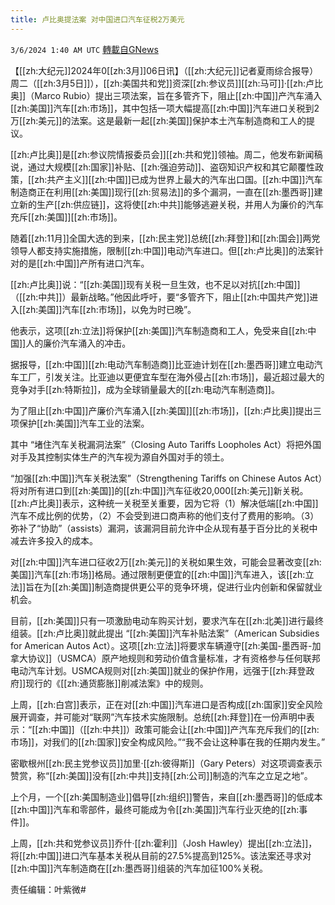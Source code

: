 ```yaml
---
title: 卢比奥提法案 对中国进口汽车征税2万美元
---
```

`3/6/2024 1:40 AM UTC` [轉載自GNews](https://gnews.org/articles/2368942)

【[[zh:大纪元]]2024年0[[zh:3月]]06日讯】（[[zh:大纪元]]记者夏雨综合报导）周二（[[zh:3月5日]]），[[zh:美国共和党]]资深[[zh:参议员]][[zh:马可]]‧[[zh:卢比奥]]（Marco Rubio）提出三项法案，旨在多管齐下，阻止[[zh:中国]]产汽车涌入[[zh:美国]]汽车[[zh:市场]]，其中包括一项大幅提高[[zh:中国]]汽车进口关税到2万[[zh:美元]]的法案。这是最新一起[[zh:美国]]保护本土汽车制造商和工人的提议。

[[zh:卢比奥]]是[[zh:参议院情报委员会]][[zh:共和党]]领袖。周二，他发布新闻稿说，通过大规模[[zh:国家]]补贴、[[zh:强迫劳动]]、盗窃知识产权和其它颠覆性政策，[[zh:共产主义]][[zh:中国]]已成为世界上最大的汽车出口国。[[zh:中国]]汽车制造商正在利用[[zh:美国]]现行[[zh:贸易法]]的多个漏洞，一直在[[zh:墨西哥]]建立新的生产[[zh:供应链]]，这将使[[zh:中共]]能够逃避关税，并用人为廉价的汽车充斥[[zh:美国]][[zh:市场]]。

随着[[zh:11月]]全国大选的到来，[[zh:民主党]]总统[[zh:拜登]]和[[zh:国会]]两党领导人都支持实施措施，限制[[zh:中国]]电动汽车进口。但[[zh:卢比奥]]的法案针对的是[[zh:中国]]产所有进口汽车。

[[zh:卢比奥]]说：“[[zh:美国]]现有关税一旦生效，也不足以对抗[[zh:中国]]（[[zh:中共]]）最新战略。”他因此呼吁，要“多管齐下，阻止[[zh:中国共产党]]进入[[zh:美国]]汽车[[zh:市场]]，以免为时已晚”。

他表示，这项[[zh:立法]]将保护[[zh:美国]]汽车制造商和工人，免受来自[[zh:中国]]人的廉价汽车涌入的冲击。

据报导，[[zh:中国]][[zh:电动汽车制造商]]比亚迪计划在[[zh:墨西哥]]建立电动汽车工厂，引发关注。比亚迪以更便宜车型在海外侵占[[zh:市场]]，最近超过最大的竞争对手[[zh:特斯拉]]，成为全球销量最大的[[zh:电动汽车制造商]]。

为了阻止[[zh:中国]]产廉价汽车涌入[[zh:美国]][[zh:市场]]，[[zh:卢比奥]]提出三项保护[[zh:美国]]汽车工业的法案。

其中 “堵住汽车关税漏洞法案”（Closing Auto Tariffs Loopholes Act）将把外国对手及其控制实体生产的汽车视为源自外国对手的领土。

“加强[[zh:中国]]汽车关税法案”（Strengthening Tariffs on Chinese Autos Act）将对所有进口到[[zh:美国]]的[[zh:中国]]汽车征收20,000[[zh:美元]]新关税。[[zh:卢比奥]]表示，这种统一关税至关重要，因为它将（1）解决低端[[zh:中国]]汽车不成比例的优势，（2）不会受到进口商声称的他们支付了费用的影响。（3）弥补了“协助”（assists）漏洞，该漏洞目前允许中企从现有基于百分比的关税中减去许多投入的成本。

对[[zh:中国]]汽车进口征收2万[[zh:美元]]的关税如果生效，可能会显&#33879;改变[[zh:美国]]汽车[[zh:市场]]格局。通过限制更便宜的[[zh:中国]]汽车进入，该[[zh:立法]]旨在为[[zh:美国]]制造商提供更公平的竞争环境，促进行业内创新和保留就业机会。

目前，[[zh:美国]]只有一项激励电动车购买计划，要求汽车在[[zh:北美]]进行最终组装。[[zh:卢比奥]]就此提出 “[[zh:美国]]汽车补贴法案”（American Subsidies for American Autos Act）。这项[[zh:立法]]将要求车辆遵守[[zh:美国-墨西哥-加拿大协议]]（USMCA）原产地规则和劳动价值含量标准，才有资格参与任何联邦电动汽车计划。USMCA规则对[[zh:美国]]就业的保护作用，远强于[[zh:拜登政府]]现行的《[[zh:通货膨胀]]削减法案》中的规则。

上周，[[zh:白宫]]表示，正在对[[zh:中国]]汽车进口是否构成[[zh:国家]]安全风险展开调查，并可能对“联网”汽车技术实施限制。总统[[zh:拜登]]在一份声明中表示：“[[zh:中国]]（[[zh:中共]]）政策可能会让[[zh:中国]]产汽车充斥我们的[[zh:市场]]，对我们的[[zh:国家]]安全构成风险。”“我不会让这种事在我的任期内发生。”

密歇根州[[zh:民主党参议员]]加里‧[[zh:彼得斯]]（Gary Peters）对这项调查表示赞赏，称“[[zh:美国]]没有[[zh:中共]]支持[[zh:公司]]制造的汽车之立足之地”。

上个月，一个[[zh:美国制造业]]倡导[[zh:组织]]警告，来自[[zh:墨西哥]]的低成本[[zh:中国]]汽车和零部件，最终可能成为令[[zh:美国]]汽车行业灭绝的[[zh:事件]]。

上周，[[zh:共和党参议员]]乔什‧[[zh:霍利]]（Josh Hawley）提出[[zh:立法]]，将[[zh:中国]]进口汽车基本关税从目前的27.5%提高到125%。该法案还寻求对[[zh:中国]]汽车制造商在[[zh:墨西哥]]组装的汽车加征100%关税。

责任编辑：叶紫微#
